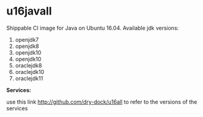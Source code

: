 u16javall
===============

Shippable CI image for Java on Ubuntu 16.04. Available jdk versions:

1. openjdk7
2. openjdk8
3. openjdk10
4. openjdk10
5. oraclejdk8
6. oraclejdk10
7. oraclejdk11

**Services:**

use this link http://github.com/dry-dock/u16all to refer to the versions of the services

